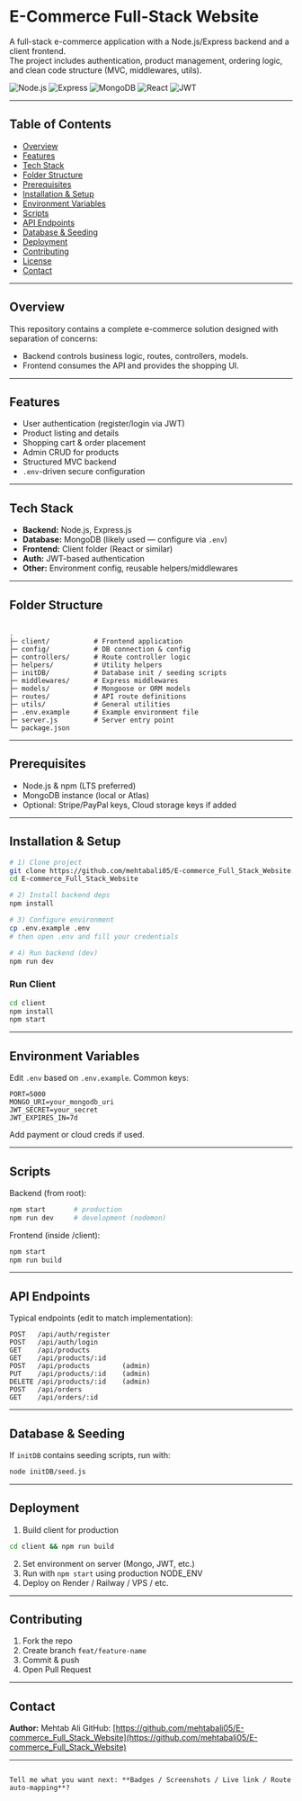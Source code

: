 # E-Commerce Full-Stack Website

A full-stack e-commerce application with a Node.js/Express backend and a client frontend.  
The project includes authentication, product management, ordering logic, and clean code structure (MVC, middlewares, utils).


![Node.js](https://img.shields.io/badge/Node.js-339933?logo=node.js&logoColor=white)
![Express](https://img.shields.io/badge/Express.js-000000?logo=express&logoColor=white)
![MongoDB](https://img.shields.io/badge/MongoDB-47A248?logo=mongodb&logoColor=white)
![React](https://img.shields.io/badge/React-61DAFB?logo=react&logoColor=black)
![JWT](https://img.shields.io/badge/JWT-000000?logo=jsonwebtokens&logoColor=white)


---

## Table of Contents
- [Overview](#overview)
- [Features](#features)
- [Tech Stack](#tech-stack)
- [Folder Structure](#folder-structure)
- [Prerequisites](#prerequisites)
- [Installation & Setup](#installation--setup)
- [Environment Variables](#environment-variables)
- [Scripts](#scripts)
- [API Endpoints](#api-endpoints)
- [Database & Seeding](#database--seeding)
- [Deployment](#deployment)
- [Contributing](#contributing)
- [License](#license)
- [Contact](#contact)

---

## Overview
This repository contains a complete e-commerce solution designed with separation of concerns:
- Backend controls business logic, routes, controllers, models.
- Frontend consumes the API and provides the shopping UI.

---

## Features
- User authentication (register/login via JWT)
- Product listing and details
- Shopping cart & order placement
- Admin CRUD for products
- Structured MVC backend
- `.env`-driven secure configuration

---

## Tech Stack
- **Backend:** Node.js, Express.js
- **Database:** MongoDB (likely used — configure via `.env`)
- **Frontend:** Client folder (React or similar)
- **Auth:** JWT-based authentication
- **Other:** Environment config, reusable helpers/middlewares

---

## Folder Structure
```

.
├─ client/           # Frontend application
├─ config/           # DB connection & config
├─ controllers/      # Route controller logic
├─ helpers/          # Utility helpers
├─ initDB/           # Database init / seeding scripts
├─ middlewares/      # Express middlewares
├─ models/           # Mongoose or ORM models
├─ routes/           # API route definitions
├─ utils/            # General utilities
├─ .env.example      # Example environment file
├─ server.js         # Server entry point
└─ package.json

````

---

## Prerequisites
- Node.js & npm (LTS preferred)
- MongoDB instance (local or Atlas)
- Optional: Stripe/PayPal keys, Cloud storage keys if added

---

## Installation & Setup

```bash
# 1) Clone project
git clone https://github.com/mehtabali05/E-commerce_Full_Stack_Website.git
cd E-commerce_Full_Stack_Website

# 2) Install backend deps
npm install

# 3) Configure environment
cp .env.example .env
# then open .env and fill your credentials

# 4) Run backend (dev)
npm run dev
````

### Run Client

```bash
cd client
npm install
npm start
```

---

## Environment Variables

Edit `.env` based on `.env.example`. Common keys:

```
PORT=5000
MONGO_URI=your_mongodb_uri
JWT_SECRET=your_secret
JWT_EXPIRES_IN=7d
```

Add payment or cloud creds if used.

---

## Scripts

Backend (from root):

```bash
npm start       # production
npm run dev     # development (nodemon)
```

Frontend (inside /client):

```bash
npm start
npm run build
```

---

## API Endpoints

Typical endpoints (edit to match implementation):

```
POST   /api/auth/register
POST   /api/auth/login
GET    /api/products
GET    /api/products/:id
POST   /api/products        (admin)
PUT    /api/products/:id    (admin)
DELETE /api/products/:id    (admin)
POST   /api/orders
GET    /api/orders/:id
```

---

## Database & Seeding

If `initDB` contains seeding scripts, run with:

```bash
node initDB/seed.js
```

---

## Deployment

1. Build client for production

```bash
cd client && npm run build
```

2. Set environment on server (Mongo, JWT, etc.)
3. Run with `npm start` using production NODE_ENV
4. Deploy on Render / Railway / VPS / etc.

---

## Contributing

1. Fork the repo
2. Create branch `feat/feature-name`
3. Commit & push
4. Open Pull Request

---

## Contact

**Author:** Mehtab Ali
GitHub: [https://github.com/mehtabali05/E-commerce_Full_Stack_Website](https://github.com/mehtabali05/E-commerce_Full_Stack_Website)

---

```

Tell me what you want next: **Badges / Screenshots / Live link / Route auto-mapping**?
```
